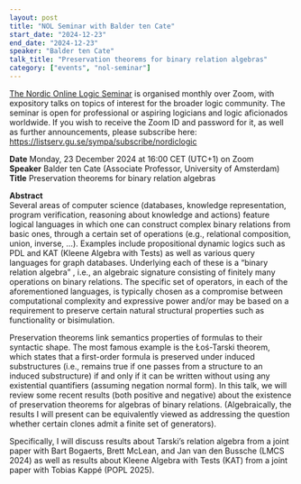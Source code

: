 ```yaml
---
layout: post
title: "NOL Seminar with Balder ten Cate"
start_date: "2024-12-23"
end_date: "2024-12-23"
speaker: "Balder ten Cate"
talk_title: "Preservation theorems for binary relation algebras"
category: ["events", "nol-seminar"]
---
```


[The Nordic Online Logic Seminar](/the-NOL-seminar.html)
is organised monthly over Zoom, with expository talks on topics of interest for
the broader logic community. The seminar is open for professional or aspiring
logicians and logic aficionados worldwide. If you wish to receive the Zoom ID
and password for it, as well as further announcements, please subscribe here:  
<https://listserv.gu.se/sympa/subscribe/nordiclogic>

**Date**    Monday, 23 December 2024 at 16:00 CET (UTC+1) on Zoom  
**Speaker** Balder ten Cate (Associate Professor, University of Amsterdam)  
**Title**   Preservation theorems for binary relation algebras

**Abstract**  
Several areas of computer science (databases, knowledge representation, program
verification, reasoning about knowledge and actions) feature logical languages
in which one can construct complex binary relations from basic ones, through a
certain set of operations (e.g., relational composition, union, inverse, …).
Examples include propositional dynamic logics such as PDL and KAT (Kleene
Algebra with Tests) as well as various query languages for graph databases.
Underlying each of these is a “binary relation algebra” , i.e., an algebraic
signature consisting of finitely many operations on binary relations. The
specific set of operators, in each of the aforementioned languages, is typically
chosen as a compromise between computational complexity and expressive power
and/or may be based on a requirement to preserve certain natural structural
properties such as functionality or bisimulation.

Preservation theorems link semantics properties of formulas to their syntactic
shape. The most famous example is the Łoś-Tarski theorem, which states that a
first-order formula is preserved under induced substructures (i.e., remains true
if one passes from a structure to an induced substructure) if and only if it can
be written without using any existential quantifiers (assuming negation normal
form). In this talk, we will review some recent results (both positive and
negative) about the existence of preservation theorems for algebras of binary
relations. (Algebraically, the results I will present can be equivalently viewed
as addressing the question whether certain clones admit a finite set of
generators).

Specifically, I will discuss results about Tarski’s relation algebra from a
joint paper with Bart Bogaerts, Brett McLean, and Jan van den Bussche (LMCS
2024) as well as results about Kleene Algebra with Tests (KAT) from a joint
paper with Tobias Kappé (POPL 2025).
